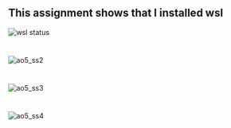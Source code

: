 ## This assignment shows that I installed wsl
![wsl status](https://github.com/user-attachments/assets/eacaf868-764f-4cd3-9c58-ba79427e2fad)
#
![ao5_ss2](https://github.com/user-attachments/assets/4d3c039f-9911-4adc-b85b-129f20440aef)
#
![ao5_ss3](https://github.com/user-attachments/assets/129abdbd-0553-4067-ab8e-12fe37374bbf)
#
![ao5_ss4](https://github.com/user-attachments/assets/c0fa8b09-99d0-4b6f-a13e-a5dc826d9297)
